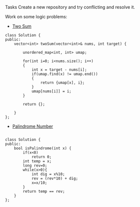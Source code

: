 Tasks
Create a new repository and try conflicting and resolve it.

Work on some logic problems:

- [Two Sum](https://leetcode.com/problems/two-sum/description/)

```
class Solution {
public:
    vector<int> twoSum(vector<int>& nums, int target) {
        
        unordered_map<int, int> umap;
        
        for(int i=0; i<nums.size(); i++)
        {
            int x = target - nums[i];
            if(umap.find(x) != umap.end())
            {
                return {umap[x], i};
            }
            umap[nums[i]] = i;
        }
        
        return {};
        
    }
};

```

- [Palindrome Number](https://leetcode.com/problems/palindrome-number/description/)

```

class Solution {
public:
    bool isPalindrome(int x) {
        if(x<0)
            return 0;
        int temp = x;
        long rev=0;
        while(x>0){
            int dig = x%10;
            rev = (rev*10) + dig;
            x=x/10;
        }
        return temp == rev;
    }
};

```

